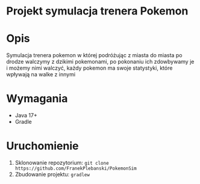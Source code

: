 # Projekt symulacja trenera Pokemon

# Opis
Symulacja trenera pokemon w której podróżując z miasta do miasta po drodze walczymy z dzikimi pokemonami,
po pokonaniu ich zdowbywamy je i możemy nimi walczyć, każdy pokemon ma swoje statystyki,
które wpływają na walke z innymi

# Wymagania
- Java 17+
- Gradle

# Uruchomienie 
1. Sklonowanie repozytorium: `git clone https://github.com/FranekPlebanski/PokemonSim`
2. Zbudowanie projektu: `gradlew`
